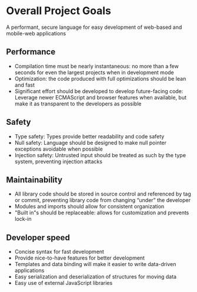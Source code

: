 # Overall Project Goals

A performant, secure language for easy development of web-based and mobile-web applications

## Performance
- Compilation time must be nearly instantaneous: no more than a few seconds for even the largest projects when in development mode
- Optimization: the code produced with full optimizations should be lean and fast
- Significant effort should be developed to develop future-facing code: Leverage newer ECMAScript and browser features when available, but make it as transparent to the developers as possible

## Safety
- Type safety: Types provide better readability and code safety
- Null safety: Language should be designed to make null pointer exceptions avoidable when possible
- Injection safety: Untrusted input should be treated as such by the type system, preventing injection attacks

## Maintainability
- All library code should be stored in source control and referenced by tag or commit, preventing library code from changing “under” the developer
- Modules and imports should allow for consistent organization
- "Built in"s should be replaceable: allows for customization and prevents lock-in

## Developer speed
- Concise syntax for fast development
- Provide nice-to-have features for better development
- Templates and data binding will make it easier to write data-driven applications
- Easy serialization and deserialization of structures for moving data 
- Easy use of external JavaScript libraries